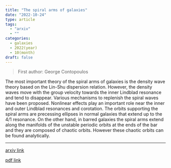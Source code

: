```yaml
---
title: "The spiral arms of galaxies"
date: "2022-10-24"
type: article
tags:
  - "arxiv"
  - ""
categories:
  - galaxies
  - 2022(year)
  - 10(month)
draft: false
---
```


> First author: George Contopoulos

 The most important theory of the spiral arms of galaxies is the density wave
theory based on the Lin-Shu dispersion relation. However, the density waves
move with the group velocity towards the inner Lindblad resonance and tend to
disappear. Various mechanisms to replenish the spiral waves have been proposed.
Nonlinear effects play an important role near the inner and outer Lindblad
resonances and corotation. The orbits supporting the spiral arms are precessing
ellipses in normal galaxies that extend up to the 4/1 resonance. On the other
hand, in barred galaxies the spiral arms extend along the manifolds of the
unstable periodic orbits at the ends of the bar and they are composed of
chaotic orbits. However these chaotic orbits can be found analytically.

---
[arxiv link](http://arxiv.org/abs/2210.13632v1)

[pdf link](http://arxiv.org/pdf/2210.13632v1)